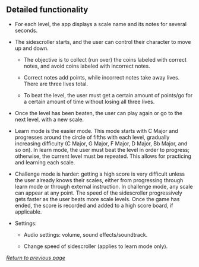 ## Detailed functionality

* For each level, the app displays a scale name and its notes for several seconds.

* The sidescroller starts, and the user can control their character to move up and down.

	* The objective is to collect (run over) the coins labeled with correct notes, and avoid coins labeled with incorrect notes.

	* Correct notes add points, while incorrect notes take away lives. There are three lives total.

	* To beat the level, the user must get a certain amount of points/go for a certain amount of time without losing all three lives.

* Once the level has been beaten, the user can play again or go to the next level, with a new scale. 

* Learn mode is the easier mode. This mode starts with C Major and progresses around the circle of fifths with each level, gradually increasing difficulty (C Major, G Major, F Major, D Major, Bb Major, and so on). In learn mode, the user must beat the level in order to progress; otherwise, the current level must be repeated. This allows for practicing and learning each scale. 

* Challenge mode is harder: getting a high score is very difficult unless the user already knows their scales, either from progressing through learn mode or through external instruction. In challenge mode, any scale can appear at any point. The speed of the sidescroller progressively gets faster as the user beats more scale levels. Once the game has ended, the score is recorded and added to a high score board, if applicable.

* Settings:

	* Audio settings: volume, sound effects/soundtrack.

	* Change speed of sidescroller (applies to learn mode only).
	
[*Return to previous page*](index.md)
